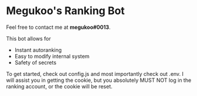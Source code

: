 Megukoo's Ranking Bot
=================

Feel free to contact me at **megukoo#0013**.

This bot allows for
- Instant autoranking
- Easy to modify internal system
- Safety of secrets

To get started, check out config.js and most importantly check out .env. 
I will assist you in getting the cookie, but you absolutely MUST NOT log in the ranking account, or the cookie will be reset.
